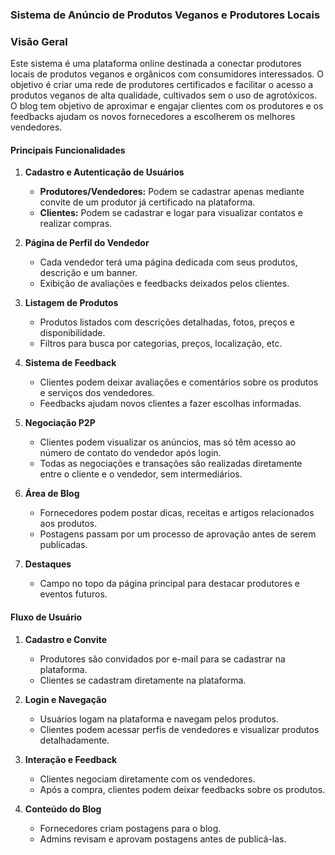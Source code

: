### Sistema de Anúncio de Produtos Veganos e Produtores Locais

### Visão Geral

Este sistema é uma plataforma online destinada a conectar produtores locais de produtos veganos e orgânicos com consumidores interessados. O objetivo é criar uma rede de produtores certificados e facilitar o acesso a produtos veganos de alta qualidade, cultivados sem o uso de agrotóxicos. O blog tem objetivo de aproximar e engajar clientes com os produtores e os feedbacks ajudam os novos fornecedores a escolherem os melhores vendedores.

#### **Principais Funcionalidades**

1. **Cadastro e Autenticação de Usuários**

   - **Produtores/Vendedores:** Podem se cadastrar apenas mediante convite de um produtor já certificado na plataforma.
   - **Clientes:** Podem se cadastrar e logar para visualizar contatos e realizar compras.

2. **Página de Perfil do Vendedor**

   - Cada vendedor terá uma página dedicada com seus produtos, descrição e um banner.
   - Exibição de avaliações e feedbacks deixados pelos clientes.

3. **Listagem de Produtos**

   - Produtos listados com descrições detalhadas, fotos, preços e disponibilidade.
   - Filtros para busca por categorias, preços, localização, etc.

4. **Sistema de Feedback**

   - Clientes podem deixar avaliações e comentários sobre os produtos e serviços dos vendedores.
   - Feedbacks ajudam novos clientes a fazer escolhas informadas.

5. **Negociação P2P**

   - Clientes podem visualizar os anúncios, mas só têm acesso ao número de contato do vendedor após login.
   - Todas as negociações e transações são realizadas diretamente entre o cliente e o vendedor, sem intermediários.

6. **Área de Blog**

   - Fornecedores podem postar dicas, receitas e artigos relacionados aos produtos.
   - Postagens passam por um processo de aprovação antes de serem publicadas.

7. **Destaques**
   - Campo no topo da página principal para destacar produtores e eventos futuros.

#### **Fluxo de Usuário**

1. **Cadastro e Convite**

   - Produtores são convidados por e-mail para se cadastrar na plataforma.
   - Clientes se cadastram diretamente na plataforma.

2. **Login e Navegação**

   - Usuários logam na plataforma e navegam pelos produtos.
   - Clientes podem acessar perfis de vendedores e visualizar produtos detalhadamente.

3. **Interação e Feedback**

   - Clientes negociam diretamente com os vendedores.
   - Após a compra, clientes podem deixar feedbacks sobre os produtos.

4. **Conteúdo do Blog**
   - Fornecedores criam postagens para o blog.
   - Admins revisam e aprovam postagens antes de publicá-las.
